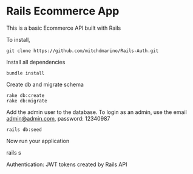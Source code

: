 # Rails Ecommerce App

This is a basic Ecommerce API built with Rails

To install,

```
git clone https://github.com/mitchdmarino/Rails-Auth.git
```

Install all dependencies

```
bundle install
```

Create db and migrate schema

```
rake db:create
rake db:migrate
```

Add the admin user to the database. To login as an admin, use the email admin@admin.com, password: 12340987

```
rails db:seed
```

Now run your application

rails s

Authentication: JWT tokens created by Rails API
